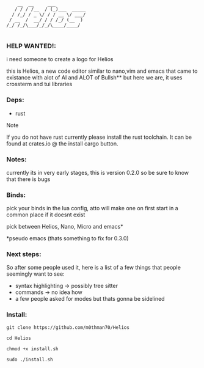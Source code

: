 ```
    __  __     ___           
   / / / /__  / (_)___  _____
  / /_/ / _ \/ / / __ \/ ___/
 / __  /  __/ / / /_/ (__  ) 
/_/ /_/\___/_/_/\____/____/  
                             
```

### HELP WANTED!:
i need someone to create a logo for Helios

this is Helios, a new code editor similar to nano,vim and emacs that came to existance with alot of AI and ALOT of Bullsh** but here we are, it uses crossterm and tui libraries


### Deps:

  - rust 
    
> [!NOTE]  
> If you do not have rust currently please install the rust toolchain. It can be found at crates.io @ the install cargo button.

### Notes:

currently its in very early stages, this is version 0.2.0 so be sure to know that there is bugs 

### Binds:

pick your binds in the lua config, atto will make one on first start in a common place if it doesnt exist

pick between Helios, Nano, Micro and emacs*

*pseudo emacs (thats something to fix for 0.3.0)

### Next steps:

So after some people used it, here is a list of a few things that people seemingly want to see:

- syntax highlighting -> possibly tree sitter
- commands -> no idea how
- a few people asked for modes but thats gonna be sidelined

### Install:

`git clone https://github.com/m0thman70/Helios`

`cd Helios`

`chmod +x install.sh`

`sudo ./install.sh`
